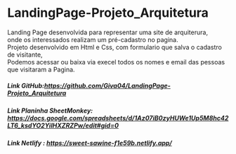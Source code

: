 # LandingPage-Projeto_Arquitetura

Landing Page desenvolvida para representar uma site de arquiterura,<br>
onde os interessados realizam um pré-cadastro no pagina.<br>
Projeto desenvolvido em Html e Css, com formulario que salva o cadastro de visitante, <br>
Podemos acessar ou baixa via execel todos os nomes e email das pessoas que visitaram a Pagina.





##### Link GitHub:https://github.com/Giva04/LandingPage-Projeto_Arquitetura
##### Link Planinha SheetMonkey: https://docs.google.com/spreadsheets/d/1Az07iB0zyHUWe1Up5M8hc42LT6_ksdYO2YiIHXZRZPw/edit#gid=0<br>
##### Link Netlify : https://sweet-sawine-f1e59b.netlify.app/ 
